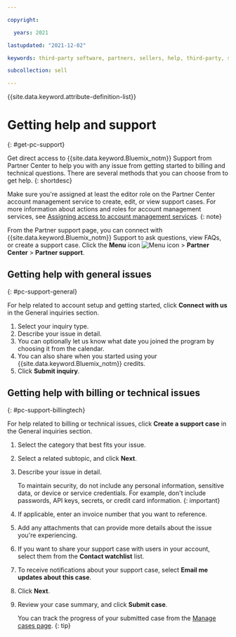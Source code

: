 ```yaml
---

copyright:

  years: 2021

lastupdated: "2021-12-02"

keywords: third-party software, partners, sellers, help, third-party, software, partner center, support

subcollection: sell

---
```


{{site.data.keyword.attribute-definition-list}}

# Getting help and support
{: #get-pc-support}

Get direct access to {{site.data.keyword.Bluemix_notm}} Support from Partner Center to help you with any issue from getting started to billing and technical questions. There are several methods that you can choose from to get help. 
{: shortdesc}

Make sure you're assigned at least the editor role on the Partner Center account management service to create, edit, or view support cases. For more information about actions and roles for account management services, see [Assigning access to account management services](/docs/account?topic=account-account-services#account-management-actions-roles).
{: note}

From the Partner support page, you can connect with {{site.data.keyword.Bluemix_notm}} Support to ask questions, view FAQs, or create a support case. Click the **Menu** icon ![Menu icon](../icons/icon_hamburger.svg "Menu") > **Partner Center** > **Partner support**.

## Getting help with general issues
{: #pc-support-general}

For help related to account setup and getting started, click **Connect with us** in the General inquiries section.

1. Select your inquiry type.
1. Describe your issue in detail.
1. You can optionally let us know what date you joined the program by choosing it from the calendar.
1. You can also share when you started using your {{site.data.keyword.Bluemix_notm}} credits.
1. Click **Submit inquiry**.

## Getting help with billing or technical issues
{: #pc-support-billingtech}

For help related to billing or technical issues, click **Create a support case** in the General inquiries section.

1. Select the category that best fits your issue. 
1. Select a related subtopic, and click **Next**.
1. Describe your issue in detail.

    To maintain security, do not include any personal information, sensitive data, or device or service credentials. For example, don't include passwords, API keys, secrets, or credit card information.
    {: important}

1. If applicable, enter an invoice number that you want to reference. 
1. Add any attachments that can provide more details about the issue you're experiencing.
1. If you want to share your support case with users in your account, select them from the **Contact watchlist** list. 
1. To receive notifications about your support case, select **Email me updates about this case**. 
1. Click **Next**.
1. Review your case summary, and click **Submit case**. 

    You can track the progress of your submitted case from the [Manage cases page](/unifiedsupport/cases). 
    {: tip}

